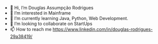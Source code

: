 - 👋 Hi, I’m Douglas Assumpção Rodrigues
- 👀 I’m interested in Mainframe
- 🌱 I’m currently learning Java, Python, Web Development.
- 💞️ I’m looking to collaborate on StartUps
- 📫 How to reach me https://www.linkedin.com/in/douglas-rodrigues-29a38419/

<!---
DougARodrigues/DougARodrigues is a ✨ special ✨ repository because its `README.md` (this file) appears on your GitHub profile.
You can click the Preview link to take a look at your changes.
--->
